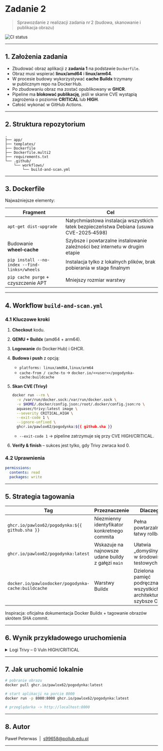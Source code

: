 # Zadanie 2

> Sprawozdanie z realizacji zadania nr 2 (budowa, skanowanie i publikacja obrazu)

![CI status](https://github.com/pawlox62/pogodynka/actions/workflows/build-and-scan.yml/badge.svg)

---

## 1. Założenia zadania

* Zbudować obraz aplikacji z **zadania 1** na podstawie `Dockerfile`.
* Obraz musi wspierać **linux/amd64** i **linux/arm64**.
* W procesie budowy wykorzystywać **cache Buildx** trzymany w publicznym repo na Docker Hub.
* Po zbudowaniu obraz ma zostać opublikowany w **GHCR**.
* Pipeline ma **blokować publikację**, jeśli w skanie CVE wystąpią zagrożenia o poziomie **CRITICAL** lub **HIGH**.
* Całość wykonać w GitHub Actions.

---

## 2. Struktura repozytorium

```
.
├── app/ 
├── templates/ 
├── Dockerfile  
├── Dockerfile.multi2 
├── requirements.txt 
└── .github/
    └── workflows/
        └── build-and-scan.yml 
```

---

## 3. Dockerfile

Najważniejsze elementy:

| Fragment                                      | Cel                                                                                     |
| --------------------------------------------- | --------------------------------------------------------------------------------------- |
| `apt-get dist-upgrade`                        | Natychmiastowa instalacja wszystkich łatek bezpieczeństwa Debiana (usuwa CVE-2025‑4598) |
| Budowanie **wheel‑cache**                     | Szybsze i powtarzalne instalowanie zależności bez internetu w drugim etapie             |
| `pip install --no-index --find-links=/wheels` | Instalacja tylko z lokalnych plików, brak pobierania w stage finalnym                   |
| `pip cache purge` + czyszczenie APT           | Mniejszy rozmiar warstwy                                                                |

---

## 4. Workflow `build-and-scan.yml`

### 4.1 Kluczowe kroki

1. **Checkout** kodu.
2. **QEMU + Buildx** (amd64 + arm64).
3. **Logowanie** do Docker Hub) i GHCR.
4. **Budowa i push** z opcją:

   * `platforms: linux/amd64,linux/arm64`
   * `cache-from / cache-to` → `docker.io/<<user>>/pogodynka-cache:buildcache`
5. **Skan CVE (Trivy)**

   ```bash
   docker run --rm \
     -v /var/run/docker.sock:/var/run/docker.sock \
     -v $HOME/.docker/config.json:/root/.docker/config.json:ro \
     aquasec/trivy:latest image \
     --severity CRITICAL,HIGH \
     --exit-code 1 \
     --ignore-unfixed \
     ghcr.io/pawlox62/pogodynka:${{ github.sha }}
   ```

   * `--exit-code 1` → pipeline zatrzymuje się przy CVE HIGH/CRITICAL.
6. **Verify & finish** – sukces jest tylko, gdy Trivy zwraca kod 0.

### 4.2 Uprawnienia

```yaml
permissions:
  contents: read
  packages: write
```

---

## 5. Strategia tagowania

| Tag                                             | Przeznaczenie                                      | Dlaczego?                                                         |
| ----------------------------------------------- | -------------------------------------------------- | ----------------------------------------------------------------- |
| `ghcr.io/pawlox62/pogodynka:${{ github.sha }}`  | Niezmienny identyfikator konkretnego commita       | Pełna powtarzalność, łatwy rollback                               |
| `ghcr.io/pawlox62/pogodynka:latest`             | Wskazuje na najnowsze udane buildy z gałęzi `main` | Ułatwia „domyślny” pull w środowiskach testowych                  |
| `docker.io/pawloxdocker/pogodynka-cache:buildcache` | Warstwy Buildx                                     | Dzielona pamięć podręczna dla wszystkich architektur → szybsze CI |

Inspiracja: oficjalna dokumentacja Docker Buildx + tagowanie obrazów skrótem SHA commit. 

---

## 6. Wynik przykładowego uruchomienia

<details>
<summary>Logi Trivy – 0 Vuln HIGH/CRITICAL</summary>

```
Total: 0 (HIGH: 0, CRITICAL: 0)
```

</details>

---

## 7. Jak uruchomić lokalnie

```bash
# pobranie obrazu
docker pull ghcr.io/pawlox62/pogodynka:latest

# start aplikacji na porcie 8000
docker run -p 8000:8000 ghcr.io/pawlox62/pogodynka:latest

# przeglądarka -> http://localhost:8000
```

---

## 8. Autor

Paweł Peterwas  |  [s99658@pollub.edu.pl](mailto:s99658@pollub.edu.pl)

---
